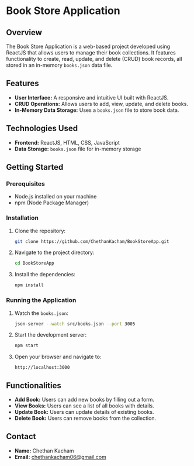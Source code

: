 # Book Store Application

## Overview
The Book Store Application is a web-based project developed using ReactJS that allows users to manage their book collections. It features functionality to create, read, update, and delete (CRUD) book records, all stored in an in-memory `books.json` data file.

## Features
- **User Interface:** A responsive and intuitive UI built with ReactJS.
- **CRUD Operations:** Allows users to add, view, update, and delete books.
- **In-Memory Data Storage:** Uses a `books.json` file to store book data.

## Technologies Used
- **Frontend:** ReactJS, HTML, CSS, JavaScript
- **Data Storage:** `books.json` file for in-memory storage

## Getting Started

### Prerequisites
- Node.js installed on your machine
- npm (Node Package Manager)

### Installation
1. Clone the repository:
    ```sh
    git clone https://github.com/ChethanKacham/BookStoreApp.git
    ```
2. Navigate to the project directory:
    ```sh
    cd BookStoreApp
    ```
3. Install the dependencies:
    ```sh
    npm install
    ```

### Running the Application
1. Watch the `books.json`:
    ```sh
    json-server --watch src/books.json --port 3005
    ```
2. Start the development server:
    ```sh
    npm start
    ```
2. Open your browser and navigate to:
    ```
    http://localhost:3000
    ```

## Functionalities
- **Add Book:** Users can add new books by filling out a form.
- **View Books:** Users can see a list of all books with details.
- **Update Book:** Users can update details of existing books.
- **Delete Book:** Users can remove books from the collection.

## Contact
- **Name:** Chethan Kacham
- **Email:** [chethankacham06@gmail.com](mailto:chethankacham06@gmail.com)